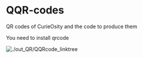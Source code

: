 # QQR-codes
QR codes of CurieOsity and the code to produce them

You need to install qrcode

![./out_QR/QQRcode_linktree](./out_QR/QQRcode_linktree)
